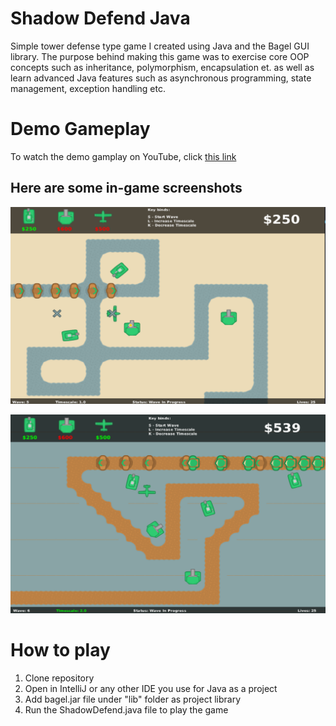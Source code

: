 # Shadow Defend Java
Simple tower defense type game I created using Java and the Bagel GUI library. The purpose behind making this game was to exercise core OOP concepts such as inheritance, polymorphism, encapsulation et. as well as learn advanced Java features such as asynchronous programming, state management, exception handling etc. 

# Demo Gameplay 

To watch the demo gamplay on YouTube, click [this link](https://www.youtube.com/watch?v=u6LZTGjbzhc)

## Here are some in-game screenshots 

![Screenshot of level-1](samples/sample_1.png)

![Screenshot of level 2](samples/sample_3.png)

# How to play 
1. Clone repository 
2. Open in IntelliJ or any other IDE you use for Java as a project
3. Add bagel.jar file under "lib" folder as project library 
4. Run the ShadowDefend.java file to play the game 
